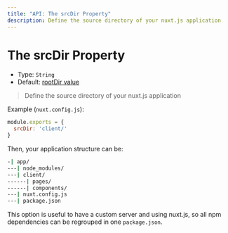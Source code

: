 ```yaml
---
title: "API: The srcDir Property"
description: Define the source directory of your nuxt.js application
---
```


# The srcDir Property

- Type: `String`
- Default: [rootDir value](/api/configuration-rootdir)

> Define the source directory of your nuxt.js application

Example (`nuxt.config.js`):

```js
module.exports = {
  srcDir: 'client/'
}
```

Then, your application structure can be:
```bash
-| app/
---| node_modules/
---| client/
------| pages/
------| components/
---| nuxt.config.js
---| package.json
```

This option is useful to have a custom server and using nuxt.js, so all npm dependencies can be regrouped in one `package.json`.
